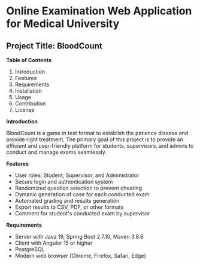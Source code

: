 #  Online Examination Web Application for Medical University
## Project Title: BloodCount

**Table of Contents**
1. Introduction
2. Features
3. Requirements
4. Installation
5. Usage
6. Contribution
7. License

**Introduction**
  
  BloodCount is a game in test format to establish the patience disease and provide right treatment. The primary goal of this project is to provide an efficient and user-friendly platform for students, supervisors, and admins to conduct and manage exams seamlessly.
  
**Features**
- User roles: Student, Supervisor, and Administrator
- Secure login and authentication system
- Randomized question selection to prevent cheating
- Dymanic generation of case for each conducted exam
- Automated grading and results generation
- Export results to CSV, PDF, or other formats
- Comment for student's conducted exam by supervisor

**Requirements**
- Server with Java 19, Spring Boot 2.7.10, Maven 3.8.6
- Client with Angular 15 or higher
- PostgreSQL
- Modern web browser (Chrome, Firefox, Safari, Edge)
